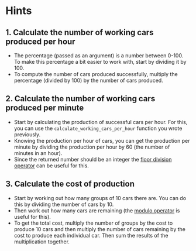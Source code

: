 # Hints

## 1. Calculate the number of working cars produced per hour

* The percentage (passed as an argument) is a number between 0-100. To make this percentage a bit easier to work with, start by dividing it by 100.
* To compute the number of cars produced successfully, multiply the percentage (divided by 100) by the number of cars produced.

## 2. Calculate the number of working cars produced per minute

* Start by calculating the production of successful cars per hour. For this, you can use the `calculate_working_cars_per_hour` function you wrote previously.
* Knowing the production per hour of cars, you can get the production per minute by dividing the production per hour by 60 (the number of minutes in an hour).
* Since the returned number should be an integer the [floor division operator](https://www.lua.org/manual/5.4/manual.html#3.4.1) can be useful for this.

## 3. Calculate the cost of production

* Start by working out how many groups of 10 cars there are. You can do this by dividing the number of cars by 10.
* Then work out how many cars are remaining (the [modulo operator](https://www.lua.org/manual/5.4/manual.html#3.4.1) is useful for this).
* To get the total cost, multiply the number of groups by the cost to produce 10 cars and then multiply the number of cars remaining by the cost to produce each individual car. Then sum the results of the multiplication together.
